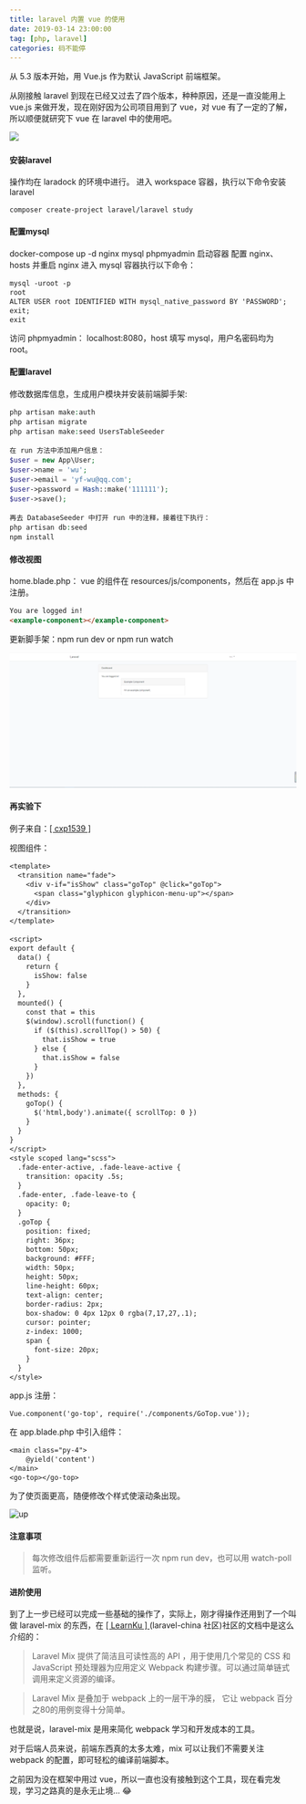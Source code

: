 ```yaml
---
title: laravel 内置 vue 的使用
date: 2019-03-14 23:00:00
tag: [php, laravel]
categories: 码不能停
---
```


从 5.3 版本开始，用 Vue.js 作为默认 JavaScript 前端框架。

从刚接触 laravel 到现在已经又过去了四个版本，种种原因，还是一直没能用上 vue.js 来做开发，现在刚好因为公司项目用到了 vue，对 vue 有了一定的了解，所以顺便就研究下 vue 在 laravel 中的使用吧。

![](/laravel-vue/php.jpg)
<!--more-->

#### 安装laravel

操作均在 laradock 的环境中进行。
进入 workspace 容器，执行以下命令安装 laravel
```
composer create-project laravel/laravel study
```

#### 配置mysql

docker-compose up -d nginx mysql phpmyadmin 启动容器
配置 nginx、hosts 并重启 nginx
进入 mysql 容器执行以下命令：
```shell
mysql -uroot -p
root
ALTER USER root IDENTIFIED WITH mysql_native_password BY 'PASSWORD';
exit;
exit

```

访问 phpmyadmin： localhost:8080，host 填写 mysql，用户名密码均为 root。

#### 配置laravel
修改数据库信息，生成用户模块并安装前端脚手架:
```php
php artisan make:auth
php artisan migrate
php artisan make:seed UsersTableSeeder

在 run 方法中添加用户信息：
$user = new App\User;
$user->name = 'wu';
$user->email = 'yf-wu@qq.com';
$user->password = Hash::make('111111');
$user->save();

再去 DatabaseSeeder 中打开 run 中的注释，接着往下执行：
php artisan db:seed
npm install
```

#### 修改视图 
home.blade.php：
vue 的组件在 resources/js/components，然后在 app.js 中注册。
```html
You are logged in!
<example-component></example-component>
```
更新脚手架：npm run dev  or npm run watch

![组件生效](laravel-vue/laravel.png)

#### 再实验下
例子来自：[[ cxp1539 ]](https://learnku.com/docs/laravel-core-concept/5.5/Laravel%E4%B8%8E%E5%89%8D%E7%AB%AF%E6%9C%80%E4%BD%B3%E5%AE%9E%E8%B7%B5/3029)

视图组件：
```vue
<template>
  <transition name="fade">
    <div v-if="isShow" class="goTop" @click="goTop">
      <span class="glyphicon glyphicon-menu-up"></span>
    </div>
  </transition>
</template>

<script>
export default {
  data() {
    return {
      isShow: false
    }
  },
  mounted() {
    const that = this
    $(window).scroll(function() {
      if ($(this).scrollTop() > 50) {
        that.isShow = true
      } else {
        that.isShow = false
      }
    })
  },
  methods: {
    goTop() {
      $('html,body').animate({ scrollTop: 0 })
    }
  }
}
</script>
<style scoped lang="scss">
  .fade-enter-active, .fade-leave-active {
    transition: opacity .5s;
  }
  .fade-enter, .fade-leave-to {
    opacity: 0;
  }
  .goTop {
    position: fixed;
    right: 36px;
    bottom: 50px;
    background: #FFF;
    width: 50px;
    height: 50px;
    line-height: 60px;
    text-align: center;
    border-radius: 2px;
    box-shadow: 0 4px 12px 0 rgba(7,17,27,.1);
    cursor: pointer;
    z-index: 1000;
    span {
      font-size: 20px;
    }
  }
</style>
```

app.js 注册：
```
Vue.component('go-top', require('./components/GoTop.vue'));
```

在 app.blade.php 中引入组件：
```
<main class="py-4">
    @yield('content')
</main>
<go-top></go-top>
```

为了使页面更高，随便修改个样式使滚动条出现。

![up](/laravel-vue/up.png)
#### 注意事项
> 每次修改组件后都需要重新运行一次 npm run dev，也可以用 watch-poll 监听。

#### 进阶使用
到了上一步已经可以完成一些基础的操作了，实际上，刚才得操作还用到了一个叫做 laravel-mix 的东西，在 [ [ LearnKu ] ](https://learnku.com) (laravel-china 社区)社区的文档中是这么介绍的：

>Laravel Mix 提供了简洁且可读性高的 API ，用于使用几个常见的 CSS 和 JavaScript 预处理器为应用定义 Webpack 构建步骤。可以通过简单链式调用来定义资源的编译。

>Laravel Mix 是叠加于 webpack 上的一层干净的膜， 它让 webpack 百分之80的用例变得十分简单。

也就是说，laravel-mix 是用来简化 webpack 学习和开发成本的工具。

对于后端人员来说，前端东西真的太多太难，mix 可以让我们不需要关注 webpack 的配置，即可轻松的编译前端脚本。

之前因为没在框架中用过 vue，所以一直也没有接触到这个工具，现在看完发现，学习之路真的是永无止境… 😂

